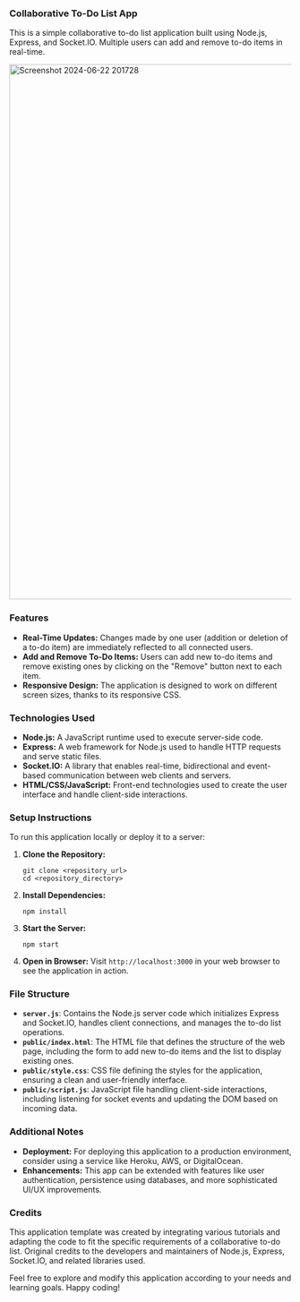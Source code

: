 ### Collaborative To-Do List App

This is a simple collaborative to-do list application built using Node.js, Express, and Socket.IO. Multiple users can add and remove to-do items in real-time.

<img width="956" alt="Screenshot 2024-06-22 201728" src="https://github.com/ksvskarthik7/Realtime-Collaborative-To-doapp/assets/114343100/9e447ee0-2514-46f9-acdc-747d3864be3a">


### Features

- **Real-Time Updates:** Changes made by one user (addition or deletion of a to-do item) are immediately reflected to all connected users.
- **Add and Remove To-Do Items:** Users can add new to-do items and remove existing ones by clicking on the "Remove" button next to each item.
- **Responsive Design:** The application is designed to work on different screen sizes, thanks to its responsive CSS.

### Technologies Used

- **Node.js:** A JavaScript runtime used to execute server-side code.
- **Express:** A web framework for Node.js used to handle HTTP requests and serve static files.
- **Socket.IO:** A library that enables real-time, bidirectional and event-based communication between web clients and servers.
- **HTML/CSS/JavaScript:** Front-end technologies used to create the user interface and handle client-side interactions.

### Setup Instructions

To run this application locally or deploy it to a server:

1. **Clone the Repository:**
   ```
   git clone <repository_url>
   cd <repository_directory>
   ```

2. **Install Dependencies:**
   ```
   npm install
   ```

3. **Start the Server:**
   ```
   npm start
   ```

4. **Open in Browser:**
   Visit `http://localhost:3000` in your web browser to see the application in action.

### File Structure

- **`server.js`**: Contains the Node.js server code which initializes Express and Socket.IO, handles client connections, and manages the to-do list operations.
- **`public/index.html`**: The HTML file that defines the structure of the web page, including the form to add new to-do items and the list to display existing ones.
- **`public/style.css`**: CSS file defining the styles for the application, ensuring a clean and user-friendly interface.
- **`public/script.js`**: JavaScript file handling client-side interactions, including listening for socket events and updating the DOM based on incoming data.

### Additional Notes

- **Deployment:** For deploying this application to a production environment, consider using a service like Heroku, AWS, or DigitalOcean.
- **Enhancements:** This app can be extended with features like user authentication, persistence using databases, and more sophisticated UI/UX improvements.

### Credits

This application template was created by integrating various tutorials and adapting the code to fit the specific requirements of a collaborative to-do list. Original credits to the developers and maintainers of Node.js, Express, Socket.IO, and related libraries used.

Feel free to explore and modify this application according to your needs and learning goals. Happy coding!
